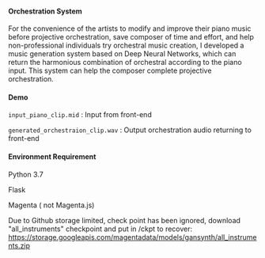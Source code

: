 #### Orchestration System

For the convenience of the artists to modify and improve their piano music before projective orchestration, save composer of time and effort, and help non-professional individuals try orchestral music creation, I developed a music generation system based on Deep Neural Networks, which can return the harmonious combination of orchestral according to the piano input. This system can help the composer complete projective orchestration. 



#### Demo 

`input_piano_clip.mid` :  Input from front-end 

`generated_orchestraion_clip.wav`  :  Output orchestration audio returning to front-end



#### Environment Requirement

Python 3.7

Flask

Magenta ( not Magenta.js)

Due to Github storage limited, check point has been ignored, download "all_instruments" checkpoint and put in /ckpt to recover: https://storage.googleapis.com/magentadata/models/gansynth/all_instruments.zip